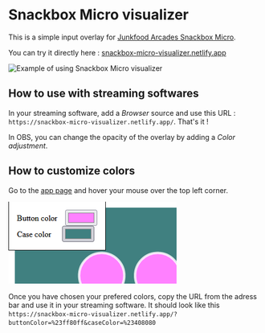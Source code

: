 # Snackbox Micro visualizer

This is a simple input overlay for [Junkfood Arcades Snackbox Micro](https://junkfoodarcades.com/collections/snack-box-micro).

You can try it directly here : [snackbox-micro-visualizer.netlify.app](https://snackbox-micro-visualizer.netlify.app)

![Example of using Snackbox Micro visualizer](./.github/readme-images/preview.gif)

## How to use with streaming softwares

In your streaming software, add a _Browser_ source and use this URL : `https://snackbox-micro-visualizer.netlify.app/`. That's it !

In OBS, you can change the opacity of the overlay by adding a _Color adjustment_.

## How to customize colors

Go to the [app page](https://snackbox-micro-visualizer.netlify.app) and hover your mouse over the top left corner.

![Color settings UI](./.github/readme-images/color-settings.png)

Once you have chosen your prefered colors, copy the URL from the adress bar and use it in your streaming software. It should look like this `https://snackbox-micro-visualizer.netlify.app/?buttonColor=%23ff80ff&caseColor=%23408080`
